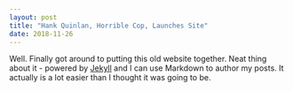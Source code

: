 ```yaml
---
layout: post
title: "Hank Quinlan, Horrible Cop, Launches Site"
date: 2018-11-26
---
```


Well. Finally got around to putting this old website together. Neat thing about it - powered by [Jekyll](http://jekyllrb.com) and I can use Markdown to author my posts. It actually is a lot easier than I thought it was going to be.

